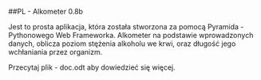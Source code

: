 ##PL - Alkometer 0.8b

Jest to prosta aplikacja, która została stworzona za pomocą Pyramida - Pythonowego Web Frameworka.
Alkometer na podstawie wprowadzonych danych, oblicza poziom stężenia alkoholu we krwi, oraz długość jego
wchłaniania przez organizm.

Przecytaj plik - doc.odt aby dowiedzieć się więcej.